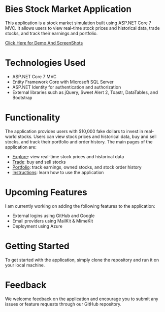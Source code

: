 # Bies Stock Market Application
This application is a stock market simulation built using ASP.NET Core 7 MVC. It allows users to view real-time stock prices and historical data, trade stocks, and track their earnings and portfolio.

[Click Here for Demo And ScreenShots](./Demo)
# Technologies Used
- ASP.NET Core 7 MVC
- Entity Framework Core with Microsoft SQL Server
- ASP.NET Identity for authentication and authorization
- External libraries such as jQuery, Sweet Alert 2, Toastr, DataTables, and Bootstrap
# Functionality
The application provides users with $10,000 fake dollars to invest in real-world stocks. Users can view stock prices and historical data, buy and sell stocks, and track their portfolio and order history. The main pages of the application are:

- [Explore](./Demo/README.md#image-5-explore): view real-time stock prices and historical data
- [Trade](./Demo/README.md#image-6-trade): buy and sell stocks
- [Portfolio](./Demo/README.md#image-7-portfolio): track earnings, owned stocks, and stock order history
- [Instructions](./Demo/README.md#image-4-beginners-guide): learn how to use the application
# Upcoming Features
I am currently working on adding the following features to the application:

- External logins using GitHub and Google
- Email providers using MailKit & MimeKit
- Deployment using Azure
# Getting Started
To get started with the application, simply clone the repository and run it on your local machine.

# Feedback
We welcome feedback on the application and encourage you to submit any issues or feature requests through our GitHub repository.
